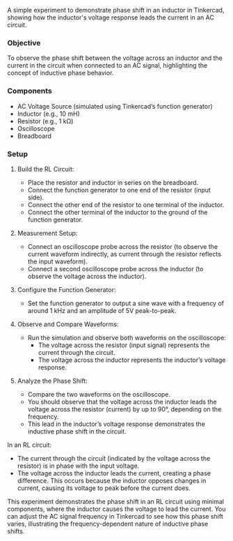 A simple experiment to demonstrate phase shift in an inductor in Tinkercad, showing how the inductor's voltage response leads the current in an AC circuit.

### Objective

To observe the phase shift between the voltage across an inductor and the current in the circuit when connected to an AC signal, highlighting the concept of inductive phase behavior.

### Components

- AC Voltage Source (simulated using Tinkercad’s function generator)
- Inductor (e.g., 10 mH)
- Resistor (e.g., 1 kΩ)
- Oscilloscope
- Breadboard

### Setup

1. Build the RL Circuit:
   - Place the resistor and inductor in series on the breadboard.
   - Connect the function generator to one end of the resistor (input side).
   - Connect the other end of the resistor to one terminal of the inductor.
   - Connect the other terminal of the inductor to the ground of the function generator.

2. Measurement Setup:
   - Connect an oscilloscope probe across the resistor (to observe the current waveform indirectly, as current through the resistor reflects the input waveform).
   - Connect a second oscilloscope probe across the inductor (to observe the voltage across the inductor).

3. Configure the Function Generator:
   - Set the function generator to output a sine wave with a frequency of around 1 kHz and an amplitude of 5V peak-to-peak.

4. Observe and Compare Waveforms:
   - Run the simulation and observe both waveforms on the oscilloscope:
     - The voltage across the resistor (input signal) represents the current through the circuit.
     - The voltage across the inductor represents the inductor’s voltage response.

5. Analyze the Phase Shift:
   - Compare the two waveforms on the oscilloscope.
   - You should observe that the voltage across the inductor leads the voltage across the resistor (current) by up to 90°, depending on the frequency.
   - This lead in the inductor’s voltage response demonstrates the inductive phase shift in the circuit.

In an RL circuit:

- The current through the circuit (indicated by the voltage across the resistor) is in phase with the input voltage.
- The voltage across the inductor leads the current, creating a phase difference. This occurs because the inductor opposes changes in current, causing its voltage to peak before the current does.

This experiment demonstrates the phase shift in an RL circuit using minimal components, where the inductor causes the voltage to lead the current. You can adjust the AC signal frequency in Tinkercad to see how this phase shift varies, illustrating the frequency-dependent nature of inductive phase shifts.